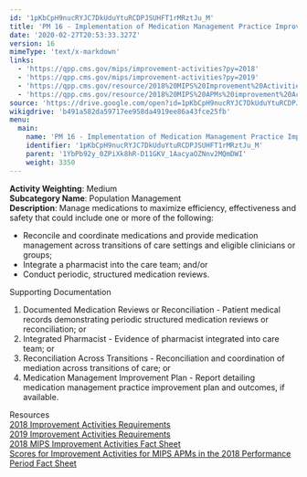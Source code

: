 ```yaml
---
id: '1pKbCpH9nucRYJC7DkUduYtuRCDPJSUHFT1rMRztJu_M'
title: 'PM 16 - Implementation of Medication Management Practice Improvements'
date: '2020-02-27T20:53:33.327Z'
version: 16
mimeType: 'text/x-markdown'
links:
  - 'https://qpp.cms.gov/mips/improvement-activities?py=2018'
  - 'https://qpp.cms.gov/mips/improvement-activities?py=2019'
  - 'https://qpp.cms.gov/resource/2018%20MIPS%20Improvement%20Activities%20Fact%20Sheet'
  - 'https://qpp.cms.gov/resource/2018%20MIPS%20APMs%20improvement%20Activities%20scores%20fact%20sheet'
source: 'https://drive.google.com/open?id=1pKbCpH9nucRYJC7DkUduYtuRCDPJSUHFT1rMRztJu_M'
wikigdrive: 'b491a582da59717ee958da4919ee86a43fce25fb'
menu:
  main:
    name: 'PM 16 - Implementation of Medication Management Practice Improvements'
    identifier: '1pKbCpH9nucRYJC7DkUduYtuRCDPJSUHFT1rMRztJu_M'
    parent: '1YbPb92y_0ZPiXk8hR-D11GKV_1AacyaOZNnv2MQmDWI'
    weight: 3350
---
```





**Activity Weighting**: Medium  
**Subcategory Name**: Population Management  
**Description**: Manage medications to maximize efficiency, effectiveness and safety that could include one or more of the following:
* Reconcile and coordinate medications and provide medication management across transitions of care settings and eligible clinicians or groups; 
* Integrate a pharmacist into the care team; and/or
* Conduct periodic, structured medication reviews.




Supporting Documentation
1. Documented Medication Reviews or Reconciliation - Patient medical records demonstrating periodic structured medication reviews or reconciliation; or 
2. Integrated Pharmacist - Evidence of pharmacist integrated into care team; or 
3. Reconciliation Across Transitions - Reconciliation and coordination of mediation across transitions of care; or 
4. Medication Management Improvement Plan - Report detailing medication management practice improvement plan and outcomes, if available.




Resources  
[2018 Improvement Activities Requirements](https://qpp.cms.gov/mips/improvement-activities?py=2018)  
[2019 Improvement Activities Requirements](https://qpp.cms.gov/mips/improvement-activities?py=2019)  
[2018 MIPS Improvement Activities Fact Sheet](https://qpp.cms.gov/resource/2018%20MIPS%20Improvement%20Activities%20Fact%20Sheet)  
[Scores for Improvement Activities for MIPS APMs in the 2018 Performance Period Fact Sheet](https://qpp.cms.gov/resource/2018%20MIPS%20APMs%20improvement%20Activities%20scores%20fact%20sheet)
